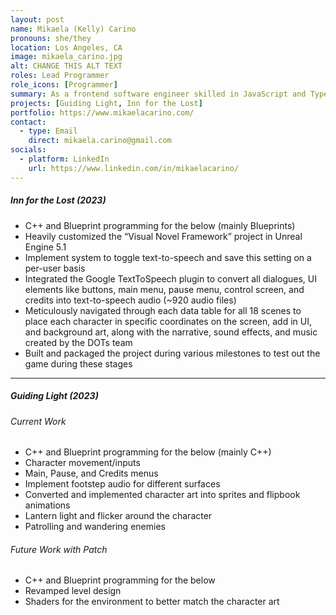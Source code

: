 ```yaml
---
layout: post
name: Mikaela (Kelly) Carino
pronouns: she/they
location: Los Angeles, CA
image: mikaela_carino.jpg
alt: CHANGE THIS ALT TEXT
roles: Lead Programmer
role_icons: [Programmer]
summary: As a frontend software engineer skilled in JavaScript and TypeScript, I specialize in crafting user-friendly interfaces. I'm currently transitioning toward becoming a game programmer and technical artist, focusing on C++, Unreal Engine, Maya, and Substance Painter. My goal is to create immersive gameplay experiences by developing these new skills.
projects: [Guiding Light, Inn for the Lost]
portfolio: https://www.mikaelacarino.com/
contact:
  - type: Email
    direct: mikaela.carino@gmail.com
socials:
  - platform: LinkedIn
    url: https://www.linkedin.com/in/mikaelacarino/
---
```


##### _Inn for the Lost (2023)_
- C++ and Blueprint programming for the below (mainly Blueprints)
- Heavily customized the “Visual Novel Framework” project in Unreal Engine 5.1
- Implement system to toggle text-to-speech and save this setting on a per-user basis
- Integrated the Google TextToSpeech plugin to convert all dialogues, UI elements like buttons, main menu, pause menu, control screen, and credits into text-to-speech audio (~920 audio files)
- Meticulously navigated through each data table for all 18 scenes to place each character in specific coordinates on the screen, add in UI, and background art, along with the narrative, sound effects, and music created by the DOTs team
- Built and packaged the project during various milestones to test out the game during these stages

<hr class="secondary">

##### _Guiding Light (2023)_
###### *Current Work*
- C++ and Blueprint programming for the below (mainly C++)
- Character movement/inputs
- Main, Pause, and Credits menus
- Implement footstep audio for different surfaces
- Converted and implemented character art into sprites and flipbook animations
- Lantern light and flicker around the character
- Patrolling and wandering enemies

###### *Future Work with Patch*
- C++ and Blueprint programming for the below
- Revamped level design
- Shaders for the environment to better match the character art